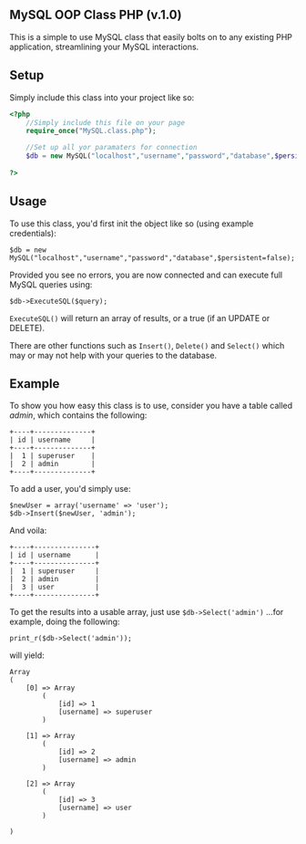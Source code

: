 MySQL OOP Class PHP (v.1.0)
------------

This is a simple to use MySQL class that easily bolts on to any existing PHP application, streamlining your MySQL interactions.

Setup
-----

Simply include this class into your project like so:

```php
<?php
	//Simply include this file on your page
	require_once("MySQL.class.php");

	//Set up all yor paramaters for connection
	$db = new MySQL("localhost","username","password","database",$persistent=false);
  
?>
```

Usage
-----

To use this class, you'd first init the object like so (using example credentials):

`$db = new MySQL("localhost","username","password","database",$persistent=false);`

Provided you see no errors, you are now connected and can execute full MySQL queries using:

`$db->ExecuteSQL($query);`

`ExecuteSQL()` will return an array of results, or a true (if an UPDATE or DELETE).

There are other functions such as `Insert()`, `Delete()` and `Select()` which may or may not help with your queries to the database.

Example
-------

To show you how easy this class is to use, consider you have a table called *admin*, which contains the following:

```
+----+--------------+
| id | username     |
+----+--------------+
|  1 | superuser    |
|  2 | admin        |
+----+--------------+
```

To add a user, you'd simply use:

```
$newUser = array('username' => 'user');
$db->Insert($newUser, 'admin');
```

And voila:

```
+----+---------------+
| id | username      |
+----+---------------+
|  1 | superuser     |
|  2 | admin         |
|  3 | user          |
+----+---------------+
```

To get the results into a usable array, just use `$db->Select('admin')` ...for example, doing the following:

`print_r($db->Select('admin'));`

will yield:

```
Array
(
    [0] => Array
        (
            [id] => 1
            [username] => superuser
        )

    [1] => Array
        (
            [id] => 2
            [username] => admin
        )

    [2] => Array
        (
            [id] => 3
            [username] => user
        )

)
```
